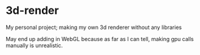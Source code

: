 # **3d-render**
My personal project; making my own 3d renderer without any libraries

May end up adding in WebGL because as far as I can tell, making gpu calls manually is unrealistic.

